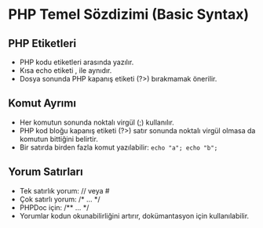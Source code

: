 # PHP Temel Sözdizimi (Basic Syntax)

## PHP Etiketleri
- PHP kodu <?php ve ?> etiketleri arasında yazılır.
- Kısa echo etiketi <?= ... ?>, <?php echo ... ?> ile aynıdır.
- Dosya sonunda PHP kapanış etiketi (?>) bırakmamak önerilir.

## Komut Ayrımı
- Her komutun sonunda noktalı virgül (;) kullanılır.
- PHP kod bloğu kapanış etiketi (?>) satır sonunda noktalı virgül olmasa da komutun bittiğini belirtir.
- Bir satırda birden fazla komut yazılabilir: `echo "a"; echo "b";`

## Yorum Satırları
- Tek satırlık yorum: // veya #
- Çok satırlı yorum: /* ... */
- PHPDoc için: /** ... */
- Yorumlar kodun okunabilirliğini artırır, dokümantasyon için kullanılabilir.
